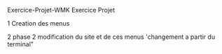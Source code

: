  Exercice-Projet-WMK
Exercice Projet

1 Creation des menus

2 phase 2 modification du site et de ces menus 'changement a partir du terminal"
